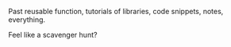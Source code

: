 Past reusable function, tutorials of libraries, code snippets, notes, everything.

Feel like a scavenger hunt?
